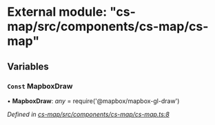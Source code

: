 # External module: "cs-map/src/components/cs-map/cs-map"

## Variables

### `Const` MapboxDraw

• **MapboxDraw**: *any* =  require('@mapbox/mapbox-gl-draw')

*Defined in [cs-map/src/components/cs-map/cs-map.ts:8](https://github.com/RichardHovenkamp/csnext/blob/6deb7f51/packages/cs-map/src/components/cs-map/cs-map.ts#L8)*
